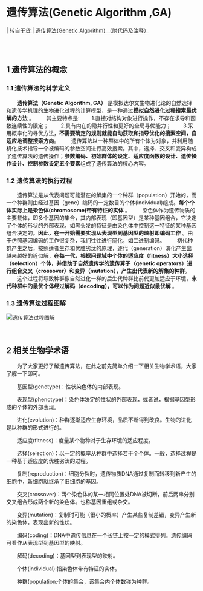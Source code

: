 # 遗传算法(Genetic Algorithm ,GA)

| 转自[干货 | 遗传算法(Genetic Algorithm) （附代码及注释）](https://mp.weixin.qq.com/s?__biz=MzIyNzg5MTQ5Mg==&mid=2247484529&idx=1&sn=6137baf119a703a094283dff364a228b&chksm=e85b043adf2c8d2c2e191ac228557a6b8253b0cc5d9ae451619b902ec559c354adbef689e9b5&scene=21#wechat_redirect)

<br>
<br>

## 1 遗传算法的概念

### 1.1 遗传算法的科学定义
&emsp;&emsp;**遗传算法（Genetic Algorithm, GA）** 是模拟达尔文生物进化论的自然选择和遗传学机理的生物进化过程的计算模型，是一种通过**模拟自然进化过程搜索最优解的方法** 。
&emsp;&emsp;其主要特点是:
&emsp;&emsp;1.直接对结构对象进行操作，不存在求导和函数连续性的限定；
&emsp;&emsp;2.具有内在的隐并行性和更好的全局寻优能力；
&emsp;&emsp;3.采用概率化的寻优方法，**不需要确定的规则就能自动获取和指导优化的搜索空间，自适应地调整搜索方向**。
&emsp;&emsp;遗传算法以一种群体中的所有个体为对象，并利用随机化技术指导一个被编码的参数空间进行高效搜索。其中，选择、交叉和变异构成了遗传算法的遗传操作；**参数编码、初始群体的设定、适应度函数的设计、遗传操作设计、控制参数设定五个要素**组成了遗传算法的核心内容。 

### 1.2 遗传算法的执行过程
&emsp;&emsp;遗传算法是从代表问题可能潜在的解集的一个种群（population）开始的，而一个种群则由经过基因（gene）编码的一定数目的个体(individual)组成。**每个个体实际上是染色体(chromosome)带有特征的实体** 。
&emsp;&emsp;染色体作为遗传物质的主要载体，即多个基因的集合，其内部表现（即基因型）是某种基因组合，它决定了个体的形状的外部表现，如黑头发的特征是由染色体中控制这一特征的某种基因组合决定的。**因此，在一开始需要实现从表现型到基因型的映射即编码工作** 。由于仿照基因编码的工作很复杂，我们往往进行简化，如二进制编码。
&emsp;&emsp;初代种群产生之后，按照适者生存和优胜劣汰的原理，逐代（generation）演化产生出越来越好的近似解，**在每一代，根据问题域中个体的适应度（fitness）大小选择（selection）个体，并借助于自然遗传学的遗传算子（genetic operators）进行组合交叉（crossover）和变异（mutation），产生出代表新的解集的种群**。
&emsp;&emsp;这个过程将导致种群像自然进化一样的后生代种群比前代更加适应于环境，**末代种群中的最优个体经过解码（decoding），可以作为问题近似最优解** 。

### 1.3 遗传算法过程图解
![遗传算法过程图解](https://upload-images.jianshu.io/upload_images/10947003-b234b30997157374.jpg?imageMogr2/auto-orient/strip%7CimageView2/2/w/1240)　

<br>

## 2 相关生物学术语
&emsp;&emsp;为了大家更好了解遗传算法，在此之前先简单介绍一下相关生物学术语，大家了解一下即可。

&emsp;&emsp;基因型(genotype)：性状染色体的内部表现。

&emsp;&emsp;表现型(phenotype)：染色体决定的性状的外部表现，或者说，根据基因型形成的个体的外部表现。

&emsp;&emsp;进化(evolution)：种群逐渐适应生存环境，品质不断得到改良。生物的进化是以种群的形式进行的。

&emsp;&emsp;适应度(fitness)：度量某个物种对于生存环境的适应程度。

&emsp;&emsp;选择(selection)：以一定的概率从种群中选择若干个个体。一般，选择过程是一种基于适应度的优胜劣汰的过程。

&emsp;&emsp;复制(reproduction)：细胞分裂时，遗传物质DNA通过复制而转移到新产生的细胞中，新细胞就继承了旧细胞的基因。

&emsp;&emsp;交叉(crossover)：两个染色体的某一相同位置处DNA被切断，前后两串分别交叉组合形成两个新的染色体。也称基因重组或杂交。

&emsp;&emsp;变异(mutation)：复制时可能（很小的概率）产生某些复制差错，变异产生新的染色体，表现出新的性状。

&emsp;&emsp;编码(coding)：DNA中遗传信息在一个长链上按一定的模式排列。遗传编码可看作从表现型到基因型的映射。

&emsp;&emsp;解码(decoding)：基因型到表现型的映射。

&emsp;&emsp;个体(individual):指染色体带有特征的实体。

&emsp;&emsp;种群(population:个体的集合，该集合内个体数称为种群。



